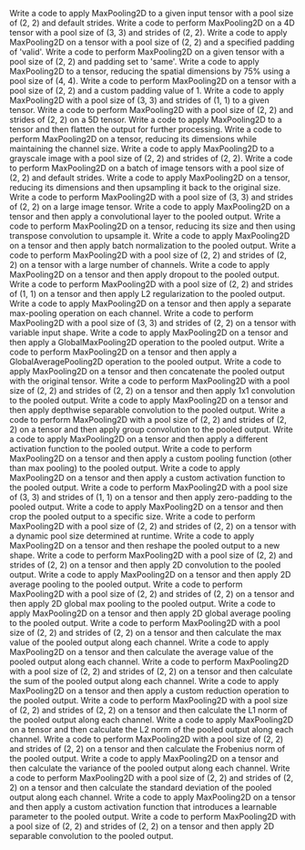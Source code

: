 Write a code to apply MaxPooling2D to a given input tensor with a pool size of (2, 2) and default strides.
Write a code to perform MaxPooling2D on a 4D tensor with a pool size of (3, 3) and strides of (2, 2).
Write a code to apply MaxPooling2D on a tensor with a pool size of (2, 2) and a specified padding of 'valid'.
Write a code to perform MaxPooling2D on a given tensor with a pool size of (2, 2) and padding set to 'same'.
Write a code to apply MaxPooling2D to a tensor, reducing the spatial dimensions by 75% using a pool size of (4, 4).
Write a code to perform MaxPooling2D on a tensor with a pool size of (2, 2) and a custom padding value of 1.
Write a code to apply MaxPooling2D with a pool size of (3, 3) and strides of (1, 1) to a given tensor.
Write a code to perform MaxPooling2D with a pool size of (2, 2) and strides of (2, 2) on a 5D tensor.
Write a code to apply MaxPooling2D to a tensor and then flatten the output for further processing.
Write a code to perform MaxPooling2D on a tensor, reducing its dimensions while maintaining the channel size.
Write a code to apply MaxPooling2D to a grayscale image with a pool size of (2, 2) and strides of (2, 2).
Write a code to perform MaxPooling2D on a batch of image tensors with a pool size of (2, 2) and default strides.
Write a code to apply MaxPooling2D on a tensor, reducing its dimensions and then upsampling it back to the original size.
Write a code to perform MaxPooling2D with a pool size of (3, 3) and strides of (2, 2) on a large image tensor.
Write a code to apply MaxPooling2D on a tensor and then apply a convolutional layer to the pooled output.
Write a code to perform MaxPooling2D on a tensor, reducing its size and then using transpose convolution to upsample it.
Write a code to apply MaxPooling2D on a tensor and then apply batch normalization to the pooled output.
Write a code to perform MaxPooling2D with a pool size of (2, 2) and strides of (2, 2) on a tensor with a large number of channels.
Write a code to apply MaxPooling2D on a tensor and then apply dropout to the pooled output.
Write a code to perform MaxPooling2D with a pool size of (2, 2) and strides of (1, 1) on a tensor and then apply L2 regularization to the pooled output.
Write a code to apply MaxPooling2D on a tensor and then apply a separate max-pooling operation on each channel.
Write a code to perform MaxPooling2D with a pool size of (3, 3) and strides of (2, 2) on a tensor with variable input shape.
Write a code to apply MaxPooling2D on a tensor and then apply a GlobalMaxPooling2D operation to the pooled output.
Write a code to perform MaxPooling2D on a tensor and then apply a GlobalAveragePooling2D operation to the pooled output.
Write a code to apply MaxPooling2D on a tensor and then concatenate the pooled output with the original tensor.
Write a code to perform MaxPooling2D with a pool size of (2, 2) and strides of (2, 2) on a tensor and then apply 1x1 convolution to the pooled output.
Write a code to apply MaxPooling2D on a tensor and then apply depthwise separable convolution to the pooled output.
Write a code to perform MaxPooling2D with a pool size of (2, 2) and strides of (2, 2) on a tensor and then apply group convolution to the pooled output.
Write a code to apply MaxPooling2D on a tensor and then apply a different activation function to the pooled output.
Write a code to perform MaxPooling2D on a tensor and then apply a custom pooling function (other than max pooling) to the pooled output.
Write a code to apply MaxPooling2D on a tensor and then apply a custom activation function to the pooled output.
Write a code to perform MaxPooling2D with a pool size of (3, 3) and strides of (1, 1) on a tensor and then apply zero-padding to the pooled output.
Write a code to apply MaxPooling2D on a tensor and then crop the pooled output to a specific size.
Write a code to perform MaxPooling2D with a pool size of (2, 2) and strides of (2, 2) on a tensor with a dynamic pool size determined at runtime.
Write a code to apply MaxPooling2D on a tensor and then reshape the pooled output to a new shape.
Write a code to perform MaxPooling2D with a pool size of (2, 2) and strides of (2, 2) on a tensor and then apply 2D convolution to the pooled output.
Write a code to apply MaxPooling2D on a tensor and then apply 2D average pooling to the pooled output.
Write a code to perform MaxPooling2D with a pool size of (2, 2) and strides of (2, 2) on a tensor and then apply 2D global max pooling to the pooled output.
Write a code to apply MaxPooling2D on a tensor and then apply 2D global average pooling to the pooled output.
Write a code to perform MaxPooling2D with a pool size of (2, 2) and strides of (2, 2) on a tensor and then calculate the max value of the pooled output along each channel.
Write a code to apply MaxPooling2D on a tensor and then calculate the average value of the pooled output along each channel.
Write a code to perform MaxPooling2D with a pool size of (2, 2) and strides of (2, 2) on a tensor and then calculate the sum of the pooled output along each channel.
Write a code to apply MaxPooling2D on a tensor and then apply a custom reduction operation to the pooled output.
Write a code to perform MaxPooling2D with a pool size of (2, 2) and strides of (2, 2) on a tensor and then calculate the L1 norm of the pooled output along each channel.
Write a code to apply MaxPooling2D on a tensor and then calculate the L2 norm of the pooled output along each channel.
Write a code to perform MaxPooling2D with a pool size of (2, 2) and strides of (2, 2) on a tensor and then calculate the Frobenius norm of the pooled output.
Write a code to apply MaxPooling2D on a tensor and then calculate the variance of the pooled output along each channel.
Write a code to perform MaxPooling2D with a pool size of (2, 2) and strides of (2, 2) on a tensor and then calculate the standard deviation of the pooled output along each channel.
Write a code to apply MaxPooling2D on a tensor and then apply a custom activation function that introduces a learnable parameter to the pooled output.
Write a code to perform MaxPooling2D with a pool size of (2, 2) and strides of (2, 2) on a tensor and then apply 2D separable convolution to the pooled output.